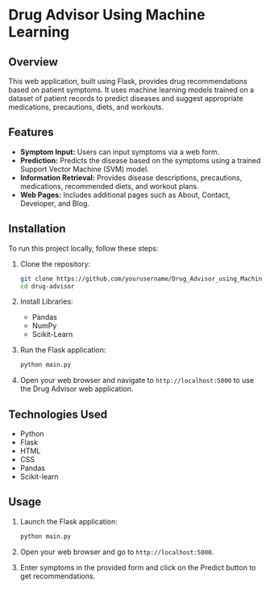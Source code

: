 
# Drug Advisor Using Machine Learning


## Overview
This web application, built using Flask, provides drug recommendations based on patient symptoms. It uses machine learning models trained on a dataset of patient records to predict diseases and suggest appropriate medications, precautions, diets, and workouts.

## Features
- **Symptom Input:** Users can input symptoms via a web form.
- **Prediction:** Predicts the disease based on the symptoms using a trained Support Vector Machine (SVM) model.
- **Information Retrieval:** Provides disease descriptions, precautions, medications, recommended diets, and workout plans.
- **Web Pages:** Includes additional pages such as About, Contact, Developer, and Blog.

## Installation
To run this project locally, follow these steps:

1. Clone the repository:
   ```bash
   git clone https://github.com/yourusername/Drug_Advisor_using_Machine_Learning.git
   cd drug-advisor
   ```

2. Install Libraries:
  
   - Pandas
   - NumPy
   - Scikit-Learn

3. Run the Flask application:
   ```bash
   python main.py
   ```

4. Open your web browser and navigate to `http://localhost:5000` to use the Drug Advisor web application.


## Technologies Used
- Python
- Flask
- HTML
- CSS
- Pandas
- Scikit-learn


## Usage
1. Launch the Flask application:
   ```bash
   python main.py
   ```

2. Open your web browser and go to `http://localhost:5000`.

3. Enter symptoms in the provided form and click on the Predict button to get recommendations.

